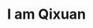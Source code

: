 ---
layout: post
title: "I am Qixuan"
tags: [Jekyll, theme, responsive, blog, template]
image:
  feature: typewriter.jpg
---